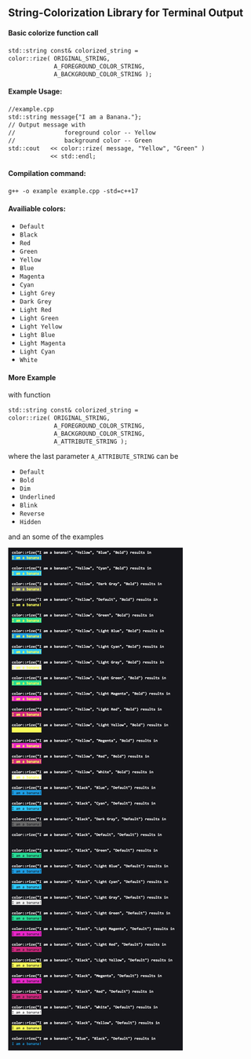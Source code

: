 ## String-Colorization Library for Terminal Output

#### Basic colorize function call

```
std::string const& colorized_string =
color::rize( ORIGINAL_STRING,
             A_FOREGROUND_COLOR_STRING, 
             A_BACKGROUND_COLOR_STRING );
```

#### Example Usage:

```
//example.cpp
std::string message{"I am a Banana."};
// Output message with 
//              foreground color -- Yellow
//              background color -- Green
std::cout   << color::rize( message, "Yellow", "Green" )
            << std::endl;
```

#### Compilation command:

```
g++ -o example example.cpp -std=c++17
```

#### Availiable colors:

+ `Default`
+ `Black`
+ `Red`
+ `Green`
+ `Yellow`
+ `Blue`
+ `Magenta`
+ `Cyan`
+ `Light Grey`
+ `Dark Grey`
+ `Light Red`
+ `Light Green`
+ `Light Yellow`
+ `Light Blue`
+ `Light Magenta`
+ `Light Cyan`
+ `White`

#### More Example

with function

```
std::string const& colorized_string =
color::rize( ORIGINAL_STRING,
             A_FOREGROUND_COLOR_STRING, 
             A_BACKGROUND_COLOR_STRING,
             A_ATTRIBUTE_STRING );
```

where the last parameter `A_ATTRIBUTE_STRING` can be

+ `Default`
+ `Bold`
+ `Dim`
+ `Underlined`
+ `Blink`
+ `Reverse`
+ `Hidden`

and an some of the examples

![Example Image](https://github.com/fengwang/colorize/blob/master/example.png?raw=true)





